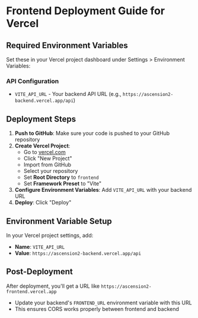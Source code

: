 # Frontend Deployment Guide for Vercel

## Required Environment Variables

Set these in your Vercel project dashboard under Settings > Environment Variables:

### API Configuration
- `VITE_API_URL` - Your backend API URL (e.g., `https://ascension2-backend.vercel.app/api`)

## Deployment Steps

1. **Push to GitHub**: Make sure your code is pushed to your GitHub repository
2. **Create Vercel Project**: 
   - Go to [vercel.com](https://vercel.com)
   - Click "New Project"
   - Import from GitHub
   - Select your repository
   - Set **Root Directory** to `frontend`
   - Set **Framework Preset** to "Vite"
3. **Configure Environment Variables**: Add `VITE_API_URL` with your backend URL
4. **Deploy**: Click "Deploy"

## Environment Variable Setup

In your Vercel project settings, add:
- **Name**: `VITE_API_URL`
- **Value**: `https://ascension2-backend.vercel.app/api`

## Post-Deployment

After deployment, you'll get a URL like `https://ascension2-frontend.vercel.app`
- Update your backend's `FRONTEND_URL` environment variable with this URL
- This ensures CORS works properly between frontend and backend
